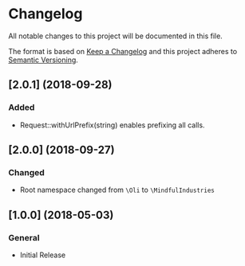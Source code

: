 # Changelog
All notable changes to this project will be documented in this file.

The format is based on [Keep a Changelog](http://keepachangelog.com/en/1.0.0/)
and this project adheres to [Semantic Versioning](http://semver.org/spec/v2.0.0.html).


## [2.0.1] (2018-09-28)
### Added
- Request::withUrlPrefix(string) enables prefixing all calls.


## [2.0.0] (2018-09-27)
### Changed
- Root namespace changed from `\Oli` to `\MindfulIndustries`



## [1.0.0] (2018-05-03)
### General
- Initial Release
